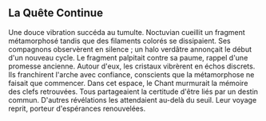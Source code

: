 ## La Quête Continue

Une douce vibration succéda au tumulte. Noctuvian cueillit un fragment métamorphosé tandis que des filaments colorés se dissipaient. Ses compagnons observèrent en silence ; un halo verdâtre annonçait le début d'un nouveau cycle. Le fragment palpitait contre sa paume, rappel d'une promesse ancienne. Autour d'eux, les cristaux vibrèrent en échos discrets. Ils franchirent l'arche avec confiance, conscients que la métamorphose ne faisait que commencer. Dans cet espace, le Chant murmurait la mémoire des clefs retrouvées. Tous partageaient la certitude d'être liés par un destin commun. D'autres révélations les attendaient au-delà du seuil. Leur voyage reprit, porteur d'espérances renouvelées.